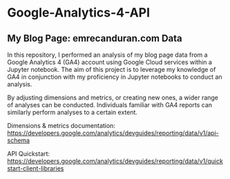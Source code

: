 # Google-Analytics-4-API

## My Blog Page: emrecanduran.com Data 

In this repository, I performed an analysis of my blog page data from a Google Analytics 4 (GA4) account using Google Cloud services within a Jupyter notebook. The aim of this project is to leverage my knowledge of GA4 in conjunction with my proficiency in Jupyter notebooks to conduct an analysis. 

By adjusting dimensions and metrics, or creating new ones, a wider range of analyses can be conducted. Individuals familiar with GA4 reports can similarly perform analyses to a certain extent. 

Dimensions & metrics documentation: https://developers.google.com/analytics/devguides/reporting/data/v1/api-schema 

API Quickstart: https://developers.google.com/analytics/devguides/reporting/data/v1/quickstart-client-libraries
